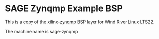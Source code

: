 # SAGE Zynqmp Example BSP

This is a copy of the xilinx-zynqmp BSP layer for Wind River Linux LTS22. 

The machine name is sage-zynqmp
